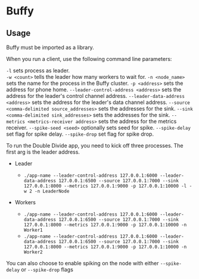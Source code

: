 # Buffy

## Usage

Buffy must be imported as a library.

When you run a client, use the following command line parameters:

```-l``` sets process as leader.  
```-w <count>``` tells the leader how many workers to wait for.
```-n <node_name>``` sets the name for the process in the Buffy cluster.
```-p <address>``` sets the address for phone home.
```--leader-control-address <address>``` sets the address for the leader's control channel address.
```--leader-data-address <address>``` sets the address for the leader's data channel address.
```--source <comma-delimited source_addresses>``` sets the addresses for the sink.
```--sink <comma-delimited sink_addresses>``` sets the addresses for the sink.
```--metrics <metrics-receiver address>``` sets the address for the metrics receiver.
```--spike-seed <seed>``` optionally sets seed for spike.
```--spike-delay``` set flag for spike delay.
```--spike-drop``` set flag for spike drop.

To run the Double Divide app, you need to kick off three processes.  The first arg is
the leader address.

* Leader
  * ```./app-name --leader-control-address 127.0.0.1:6000 --leader-data-address 127.0.0.1:6500 --source 127.0.0.1:7000 --sink 127.0.0.1:8000 --metrics 127.0.0.1:9000 -p 127.0.0.1:10000 -l -w 2 -n LeaderNode```

* Workers  
  * ```./app-name --leader-control-address 127.0.0.1:6000 --leader-data-address 127.0.0.1:6500 --source 127.0.0.1:7000 --sink 127.0.0.1:8000 --metrics 127.0.0.1:9000 -p 127.0.0.1:10000 -n Worker1```
  * ```./app-name --leader-control-address 127.0.0.1:6000 --leader-data-address 127.0.0.1:6500 --source 127.0.0.1:7000 --sink 127.0.0.1:8000 --metrics 127.0.0.1:9000 -p 127.0.0.1:10000 -n Worker2```

You can also choose to enable spiking on the node with either ```--spike-delay``` or ```--spike-drop``` flags